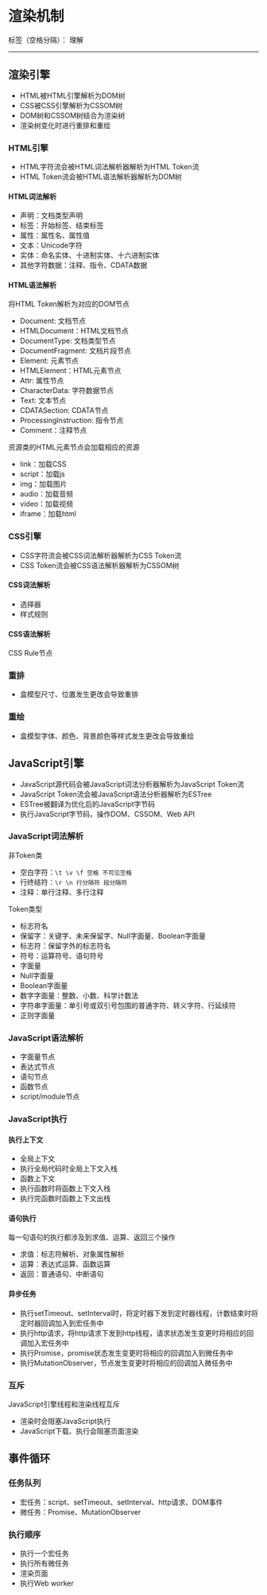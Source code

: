 # 渲染机制

标签（空格分隔）： 理解

---

## 渲染引擎

* HTML被HTML引擎解析为DOM树
* CSS被CSS引擎解析为CSSOM树
* DOM树和CSSOM树结合为渲染树
* 渲染树变化时进行重排和重绘

### HTML引擎

* HTML字符流会被HTML词法解析器解析为HTML Token流
* HTML Token流会被HTML语法解析器解析为DOM树

#### HTML词法解析

* 声明：文档类型声明
* 标签：开始标签、结束标签
* 属性：属性名、属性值
* 文本：Unicode字符
* 实体：命名实体、十进制实体、十六进制实体
* 其他字符数据：注释、指令、CDATA数据

#### HTML语法解析

将HTML Token解析为对应的DOM节点

* Document: 文档节点
 * HTMLDocument：HTML文档节点
* DocumentType: 文档类型节点
* DocumentFragment: 文档片段节点
* Element: 元素节点
 * HTMLElement：HTML元素节点
* Attr: 属性节点
* CharacterData: 字符数据节点
 * Text: 文本节点
 * CDATASection: CDATA节点
 * ProcessingInstruction: 指令节点
 * Comment：注释节点

资源类的HTML元素节点会加载相应的资源

* link：加载CSS
* script：加载js
* img：加载图片
* audio：加载音频
* video：加载视频
* iframe：加载html

### CSS引擎

* CSS字符流会被CSS词法解析器解析为CSS Token流
* CSS Token流会被CSS语法解析器解析为CSSOM树

#### CSS词法解析

* 选择器
* 样式规则

#### CSS语法解析

CSS Rule节点

### 重排

* 盒模型尺寸、位置发生更改会导致重排

### 重绘

* 盒模型字体、颜色、背景颜色等样式发生更改会导致重绘

## JavaScript引擎

* JavaScript源代码会被JavaScript词法分析器解析为JavaScript Token流
* JavaScript Token流会被JavaScript语法分析器解析为ESTree
* ESTree被翻译为优化后的JavaScript字节码
* 执行JavaScript字节码，操作DOM、CSSOM、Web API

### JavaScript词法解析

非Token类

* 空白字符：`\t \v \f 空格 不可见空格`
* 行终结符：`\r \n 行分隔符 段分隔符`
* 注释：单行注释、多行注释

Token类型

* 标志符名
 * 保留字：关键字、未来保留字、Null字面量、Boolean字面量
 * 标志符：保留字外的标志符名
* 符号：运算符号、语句符号
* 字面量
 * Null字面量
 * Boolean字面量
 * 数字字面量：整数、小数、科学计数法
 * 字符串字面量：单引号或双引号包围的普通字符、转义字符、行延续符
 * 正则字面量

### JavaScript语法解析

* 字面量节点
* 表达式节点
* 语句节点
* 函数节点
* script/module节点

### JavaScript执行

#### 执行上下文

* 全局上下文
 * 执行全局代码时全局上下文入栈
* 函数上下文
 * 执行函数时将函数上下文入栈
 * 执行完函数时函数上下文出栈

#### 语句执行

每一句语句的执行都涉及到求值、运算、返回三个操作

* 求值：标志符解析、对象属性解析
* 运算：表达式运算、函数运算
* 返回：普通语句、中断语句

#### 异步任务

* 执行setTimeout、setInterval时，将定时器下发到定时器线程，计数结束时将定时器回调加入到宏任务中
* 执行http请求，将http请求下发到http线程，请求状态发生变更时将相应的回调加入宏任务中
* 执行Promise，promise状态发生变更时将相应的回调加入到微任务中
* 执行MutationObserver，节点发生变更时将相应的回调加入微任务中

### 互斥

JavaScript引擎线程和渲染线程互斥

* 渲染时会阻塞JavaScript执行
* JavaScript下载、执行会阻塞页面渲染

## 事件循环

### 任务队列

* 宏任务：script、setTimeout、setInterval、http请求、DOM事件
* 微任务：Promise、MutationObserver

### 执行顺序

* 执行一个宏任务
* 执行所有微任务
* 渲染页面
* 执行Web worker
